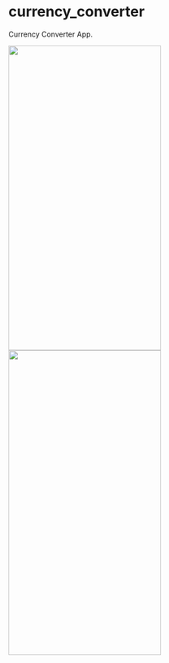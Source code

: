 # currency_converter

Currency Converter App. 

<img src= "https://github.com/MuhammadAligithub7/Currency-Converter-App/assets/90595554/2f373122-dfed-4a98-a183-ce8afa9ffe28 " width=300 height=600 > 
<img src= "https://github.com/MuhammadAligithub7/Currency-Converter-App/assets/90595554/ecabba4d-5190-4d61-859b-75f60609ba08 " width=300 height=600 > 

